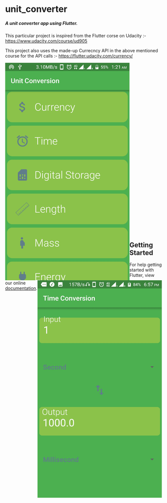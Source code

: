 # unit_converter

##### A unit converter app using Flutter.

This particular project is inspired from the Flutter corse on Udacity :- https://www.udacity.com/course/ud905

This project also uses the made-up Currecncy API in the above mentioned course for the API calls :- https://flutter.udacity.com/currency/

<img align="left" width="400" height="700" src="https://github.com/varamsky/unit_converter/blob/master/Screenshot_01.jpeg">


<img align="right" width="400" height="700" src="https://github.com/varamsky/unit_converter/blob/master/Screenshot_02.jpeg">

<br><br><br><br><br><br><br><br><br><br><br><br><br><br><br><br><br><br><br><br><br><br><br><br><br><br><br><br><br><br><br><br>

## Getting Started

For help getting started with Flutter, view our online
[documentation](https://flutter.io/).
